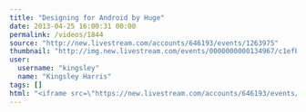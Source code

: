```yaml
---
title: "Designing for Android by Huge"
date: 2013-04-25 16:00:31 00:00
permalink: /videos/1844
source: "http://new.livestream.com/accounts/646193/events/1263975"
thumbnail: "http://img.new.livestream.com/events/0000000000134967/c1efba71-1ca5-4c61-b596-d31c5ea3b6b9_60x90.png"
user:
  username: "kingsley"
  name: "Kingsley Harris"
tags: []
html: "<iframe src=\"https://new.livestream.com/accounts/646193/events/1263975/player\" width=\"640\" height=\"360\"></iframe>"
---
```


